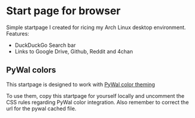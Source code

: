 # Start page for browser

Simple startpage I created for ricing my Arch Linux desktop environment. Features:

* DuckDuckGo Search bar
* Links to Google Drive, Github, Reddit and 4chan

## PyWal colors
This startpage is designed to work with [PyWal color theming](https://github.com/dylanaraps/pywal)

To use them, copy this startpage for yourself locally and uncomment the 
CSS rules regarding PyWal color integration. Also remember to correct 
the url for the pywal cached file.
